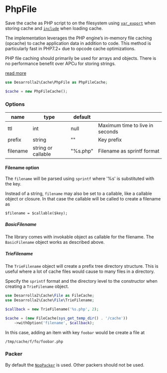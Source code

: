 # PhpFile

Save the cache as PHP script to on the filesystem using 
[`var_export`](http://php.net/manual/en/function.var-export.php) when storing
cache and [`include`](http://php.net/manual/en/function.include.php) when
loading cache.

The implementation leverages the PHP engine’s in-memory file caching (opcache)
to cache application data in addition to code. This method is particularly fast
in PHP7.2+ due to opcode cache optimizations.

PHP file caching should primarily be used for arrays and objects. There is no
performance benefit over APCu for storing strings.

[read more][]

``` php
use Desarrolla2\Cache\PhpFile as PhpFileCache;

$cache = new PhpFileCache();
```

### Options

| name      | type               | default        |                                       |
| --------- | ------------------ | -------------- | ------------------------------------- |
| ttl       | int                | null           | Maximum time to live in seconds       |
| prefix    | string             | ""             | Key prefix                            |
| filename  | string or callable | "%s.php"       | Filename as sprintf format            |

#### Filename option

The `filename` will be parsed using `sprintf` where '%s' is substituted with
the key.

Instead of a string, `filename` may also be set to a callable, like a callable
object or closure. In that case the callable will be called to create a
filename as

    $filename = $callable($key);

##### BasicFilename

The library comes with invokable object as callable for the filename. The
`BasicFilename` object works as described above.

##### TrieFilename

The `TrieFilename` object will create a prefix tree directory structure. This
is useful where a lot of cache files would cause to many files in a directory.

Specify the `sprintf` format and the directory level to the constructor when
creating a `TrieFilename` object.

``` php
use Desarrolla2\Cache\File as FileCache;
use Desarrolla2\Cache\File\TrieFilename;

$callback = new TrieFilename('%s.php', 2);

$cache = (new FileCache(sys_get_temp_dir() . '/cache'))
    ->withOption('filename', $callback);
```

In this case, adding an item with key `foobar` would be create a file at

    /tmp/cache/f/fo/foobar.php

### Packer

By default the [`NopPacker`](../packers/nop.md) is used. Other packers should
not be used.

[read more]: https://medium.com/@dylanwenzlau/500x-faster-caching-than-redis-memcache-apc-in-php-hhvm-dcd26e8447ad
